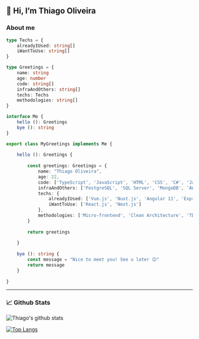 ## 👋 Hi, I’m Thiago Oliveira

### About me

```ts
type Techs = {
    alreadyIUsed: string[]
    iWantToUse: string[]
}

type Greetings = {
    name: string
    age: number
    code: string[]
    infraAndOthers: string[]
    techs: Techs
    methodologies: string[]
}

interface Me {
    hello (): Greetings
    bye (): string
}

export class MyGreetings implements Me {
    
    hello (): Greetings {
        
        const greetings: Greetings = {
            name: "Thiago Oliveira",
            age: 22,
            code: ['TypeScript', 'JavaScript', 'HTML', 'CSS', 'C#', 'Java'],
            infraAndOthers: ['PostgreSQL', 'SQL Server', 'MongoDB', 'AWS', 'Azure', 'Active Directory'], 
            techs: {
                alreadyIUsed: ['Vue.js', 'Nuxt.js', 'Angular 11', 'Express.js', 'Spring Boot', 'Grails', '.NET Core'],
                iWantToUse: ['React.js', 'Next.js']
            },
            methodologies: ['Micro-frontend', 'Clean Architecture', 'TDD', 'DDD', 'S.O.L.I.D', 'Design patterns'],
        }
        
        return greetings
        
    }
    
    bye (): string {
        const message = "Nice to meet you! See u later 😉"
        return message
    }
    
}
```
---

### 📈 Github Stats

![Thiago's github stats](https://github-readme-stats.vercel.app/api?username=thdq&theme=ayu-mirage)

[![Top Langs](https://github-readme-stats.vercel.app/api/top-langs/?username=thdq&theme=ayu-mirage&layout=compact)](https://github.com/anuraghazra/github-readme-stats)


